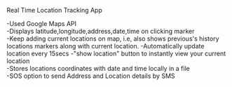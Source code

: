 Real Time Location Tracking App

-Used Google Maps API   
-Displays latitude,longitude,address,date,time on clicking marker  
-Keep adding current locations on map, i.e, also shows previous's history locations markers along with current location.
-Automatically update location every 15secs
-"show location" button to instantly view your current location  
-Stores locations coordinates with date and time locally in a file  
-SOS option to send Address and Location details by SMS  
